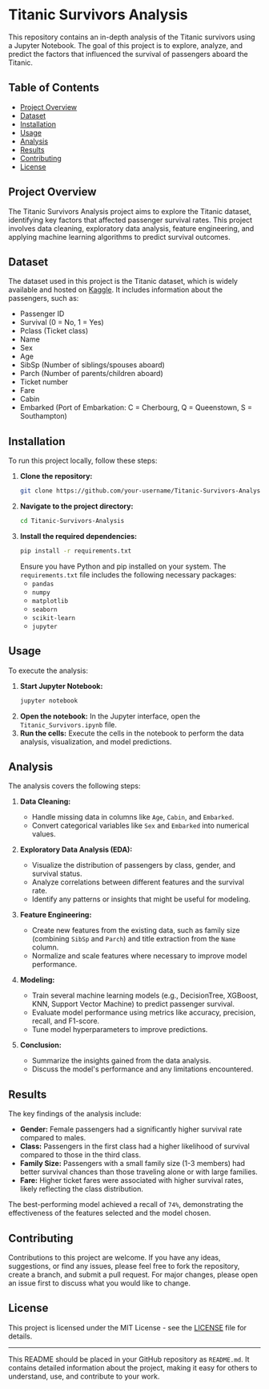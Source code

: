 # Titanic Survivors Analysis

This repository contains an in-depth analysis of the Titanic survivors using a Jupyter Notebook. The goal of this project is to explore, analyze, and predict the factors that influenced the survival of passengers aboard the Titanic.

## Table of Contents

- [Project Overview](#project-overview)
- [Dataset](#dataset)
- [Installation](#installation)
- [Usage](#usage)
- [Analysis](#analysis)
- [Results](#results)
- [Contributing](#contributing)
- [License](#license)

## Project Overview

The Titanic Survivors Analysis project aims to explore the Titanic dataset, identifying key factors that affected passenger survival rates. This project involves data cleaning, exploratory data analysis, feature engineering, and applying machine learning algorithms to predict survival outcomes.

## Dataset

The dataset used in this project is the Titanic dataset, which is widely available and hosted on [Kaggle](https://www.kaggle.com/c/titanic/data). It includes information about the passengers, such as:

- Passenger ID
- Survival (0 = No, 1 = Yes)
- Pclass (Ticket class)
- Name
- Sex
- Age
- SibSp (Number of siblings/spouses aboard)
- Parch (Number of parents/children aboard)
- Ticket number
- Fare
- Cabin
- Embarked (Port of Embarkation: C = Cherbourg, Q = Queenstown, S = Southampton)

## Installation

To run this project locally, follow these steps:

1. **Clone the repository:**
    ```bash
    git clone https://github.com/your-username/Titanic-Survivors-Analysis.git
    ```
2. **Navigate to the project directory:**
    ```bash
    cd Titanic-Survivors-Analysis
    ```
3. **Install the required dependencies:**
    ```bash
    pip install -r requirements.txt
    ```
    Ensure you have Python and pip installed on your system. The `requirements.txt` file includes the following necessary packages:
    - `pandas`
    - `numpy`
    - `matplotlib`
    - `seaborn`
    - `scikit-learn`
    - `jupyter`

## Usage

To execute the analysis:

1. **Start Jupyter Notebook:**
    ```bash
    jupyter notebook
    ```
2. **Open the notebook:**
    In the Jupyter interface, open the `Titanic_Survivors.ipynb` file.
3. **Run the cells:**
    Execute the cells in the notebook to perform the data analysis, visualization, and model predictions.

## Analysis

The analysis covers the following steps:

1. **Data Cleaning:**
   - Handle missing data in columns like `Age`, `Cabin`, and `Embarked`.
   - Convert categorical variables like `Sex` and `Embarked` into numerical values.

2. **Exploratory Data Analysis (EDA):**
   - Visualize the distribution of passengers by class, gender, and survival status.
   - Analyze correlations between different features and the survival rate.
   - Identify any patterns or insights that might be useful for modeling.

3. **Feature Engineering:**
   - Create new features from the existing data, such as family size (combining `SibSp` and `Parch`) and title extraction from the `Name` column.
   - Normalize and scale features where necessary to improve model performance.

4. **Modeling:**
   - Train several machine learning models (e.g., DecisionTree, XGBoost, KNN, Support Vector Machine) to predict passenger survival.
   - Evaluate model performance using metrics like accuracy, precision, recall, and F1-score.
   - Tune model hyperparameters to improve predictions.

5. **Conclusion:**
   - Summarize the insights gained from the data analysis.
   - Discuss the model's performance and any limitations encountered.

## Results

The key findings of the analysis include:

- **Gender:** Female passengers had a significantly higher survival rate compared to males.
- **Class:** Passengers in the first class had a higher likelihood of survival compared to those in the third class.
- **Family Size:** Passengers with a small family size (1-3 members) had better survival chances than those traveling alone or with large families.
- **Fare:** Higher ticket fares were associated with higher survival rates, likely reflecting the class distribution.

The best-performing model achieved a recall of `74%`, demonstrating the effectiveness of the features selected and the model chosen.

## Contributing

Contributions to this project are welcome. If you have any ideas, suggestions, or find any issues, please feel free to fork the repository, create a branch, and submit a pull request. For major changes, please open an issue first to discuss what you would like to change.

## License

This project is licensed under the MIT License - see the [LICENSE](LICENSE) file for details.

---

This README should be placed in your GitHub repository as `README.md`. It contains detailed information about the project, making it easy for others to understand, use, and contribute to your work.
